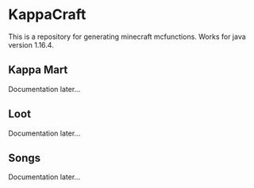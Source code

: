 # KappaCraft
This is a repository for generating minecraft mcfunctions. Works for java version 1.16.4.

## Kappa Mart
Documentation later...

## Loot
Documentation later...

## Songs
Documentation later...
